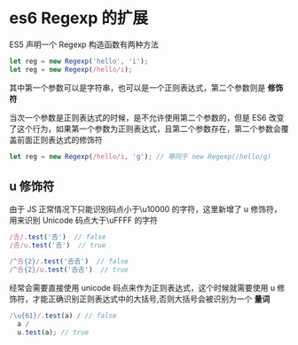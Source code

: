 # es6 Regexp 的扩展

ES5 声明一个 Regexp 构造函数有两种方法

```js
let reg = new Regexp('hello', 'i');
let reg = new Regexp(/hello/i);
```

其中第一个参数可以是字符串，也可以是一个正则表达式，第二个参数则是 **修饰符**

当次一个参数是正则表达式的时候，是不允许使用第二个参数的，但是 ES6 改变了这个行为，如果第一个参数为正则表达式，且第二个参数存在，第二个参数会覆盖前面正则表达式的修饰符

```js
let reg = new Regexp(/hello/i, 'g'); // 等同于 new Regexp(/hello/g)
```

## u 修饰符

由于 JS 正常情况下只能识别码点小于\u10000 的字符，这里新增了 u 修饰符，用来识别 Unicode 码点大于\uFFFF 的字符

```js
/𠮷/.test('𠮷')  // false
/𠮷/u.test('𠮷')  // true

/^𠮷{2}/.test('𠮷𠮷')  // false
/^𠮷{2}/u.test('𠮷𠮷')  // true
```

经常会需要直接使用 unicode 码点来作为正则表达式，这个时候就需要使用 u 修饰符，才能正确识别正则表达式中的大括号,否则大括号会被识别为一个 **量词**

```js
/\u{61}/.test(a) / // false
  a /
  u.test(a); // true
```
